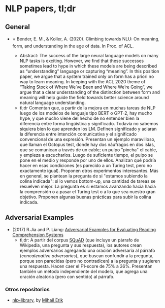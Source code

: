 # NLP papers, tl;dr

## General 

- ⭐ Bender, E. M., & Koller, A. (2020). Climbing towards NLU: On meaning, form, and understanding in the age of data. In Proc. of ACL.

  - Abstract: The success of the large neural language models on many NLP tasks is exciting. However, we find that these successes sometimes lead to hype in which these models are being described as “understanding” language or capturing “meaning”. In this position paper, we argue that a system trained only on form has a priori no way to learn meaning. In keeping with the ACL 2020 theme of “Taking Stock of Where We’ve Been and Where We’re Going”, we argue that a clear understanding of the distinction between form and meaning will help guide the field towards better science around natural language understanding. 
  - tl;dr Comentan que, a partir de la mejora en muchas tareas de NLP luego de los modelos de lenguaje tipo BERT o GPT-2, hay mucho hype, y que mucho viene del hecho de no entender bien la diferencia entre forma lingüística y significado. Todavía no sabemos siquiera bien lo que aprenden los LM. Definen significado y aclaran la diferencia entre intención comunicativa y el significado convencional de una expresión. Presentan un ejemplo maravilloso, que llaman el Octopus test, donde hay dos náufragos en dos islas, que se comunican a través de un cable; un pulpo "pincha" el cable, y empieza a escucharlos. Luego de suficiente tiempo, el pulpo se pone en el medio y responde por uno de ellos. Analizan qué podría hacer en esas condiciones (es parecido a un Turing test, pero no exactamente igual). Proponen otros experimentos interesantes. Más en general, se plantean la pregunta de si "estamos subiendo la colina indicada": si lo vemos bottom-up, una cantidad de tareas se resuelven mejor. La pregunta es si estamos avanzando hacia hacia la comprensión o a pasar el Turing test o a lo que sea nuestro gran objetivo. Proponen algunas buenas prácticas para subir la colina indicada. 
  
## Adversarial Examples

- (2017) R.Jia and P. Liang: [Adversarial Examples for Evaluating Reading Comprehension Systems](https://arxiv.org/abs/1707.07328) 
  - tl;dr: A partir del corpus [SQuAD](https://rajpurkar.github.io/SQuAD-explorer/) (que incluye un párrafo de Wikipedia, una pregunta y sus respuesta), los autores crean ejemplos adversarios agregando una oración adversaria al párrafo (_concatenative adversaries_), que buscan confundir a la pregunta, porque son parecidas (pero no contradicen) a la pregunta y sugieren una respuesta. Hacen caer el F1-score de 75% a 36%. Presentan también un método independiente del modelo, que agrega una oración aleatoria (pero con sentido) al párrafo.

### Otros repositorios

- [nlp-library](https://github.com/mihail911/nlp-library), by [Mihail Erik](https://github.com/mihail911)
